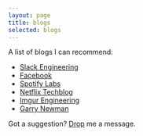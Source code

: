 ```yaml
---
layout: page
title: blogs
selected: blogs
---
```


A list of blogs I can recommend:
- [Slack Engineering](https://slack.engineering)
- [Facebook](https://code.facebook.com/posts)
- [Spotify Labs](https://labs.spotify.com)
- [Netflix Techblog](http://techblog.netflix.com)
- [Imgur Engineering](http://blog.imgur.com/category/eng)
- [Garry Newman](https://garry.tv)

Got a suggestion? [Drop](/contact) me a message.
